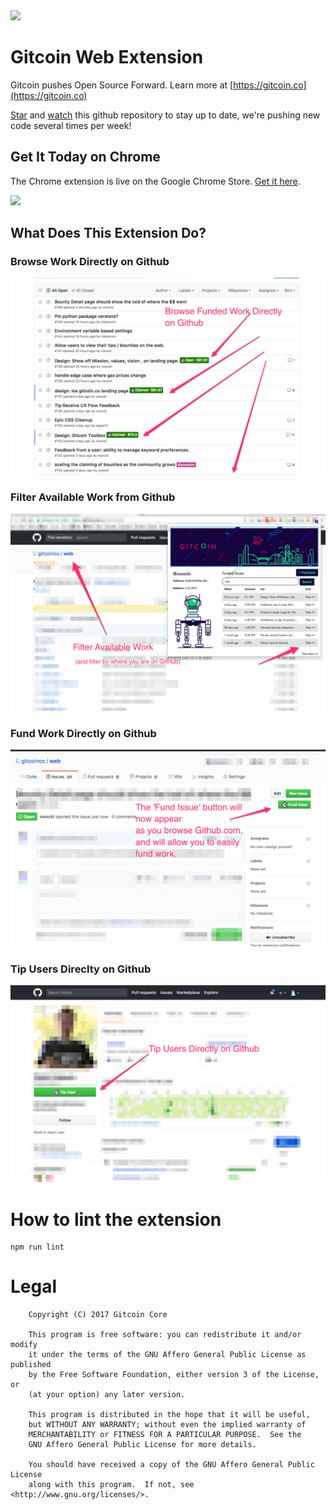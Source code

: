 <img src='https://d3vv6lp55qjaqc.cloudfront.net/items/263e3q1M2Y2r3L1X3c2y/helmet.png'/>

# Gitcoin Web Extension

Gitcoin pushes Open Source Forward.  Learn more at [https://gitcoin.co](https://gitcoin.co)

[Star](https://github.com/gitcoinco/chrome_ext/stargazers) and [watch](https://github.com/gitcoinco/chrome_ext/watchers) this github repository to stay up to date, we're pushing new code several times per week!

## Get It Today on Chrome

The Chrome extension is live on the Google Chrome Store.  [Get it here](https://gitcoin.co/extension/chrome).

<a href="https://gitcoin.co/extension/chrome">
<img src="https://d3vv6lp55qjaqc.cloudfront.net/items/062d2k3t43040c2u2e2H/Image%202017-09-25%20at%204.12.56%20AM.png"/>
</a>

## What Does This Extension Do?

### Browse Work Directly on Github

<img src='readme/browse_on_github.png'>

### Filter Available Work from Github

<img src='readme/filter_available_work.png'>

### Fund Work Directly on Github

<img src='readme/fund.png'>

### Tip Users Direclty on Github

<img src='readme/tip.png'>

# How to lint the extension

```
npm run lint
```

# Legal

```
    Copyright (C) 2017 Gitcoin Core 

    This program is free software: you can redistribute it and/or modify
    it under the terms of the GNU Affero General Public License as published
    by the Free Software Foundation, either version 3 of the License, or
    (at your option) any later version.

    This program is distributed in the hope that it will be useful,
    but WITHOUT ANY WARRANTY; without even the implied warranty of
    MERCHANTABILITY or FITNESS FOR A PARTICULAR PURPOSE.  See the
    GNU Affero General Public License for more details.

    You should have received a copy of the GNU Affero General Public License
    along with this program.  If not, see <http://www.gnu.org/licenses/>.

```


<!-- Google Analytics -->
<img src='https://ga-beacon.appspot.com/UA-102304388-1/gitcoinco/chrome_ext' style='width:1px; height:1px;' >

